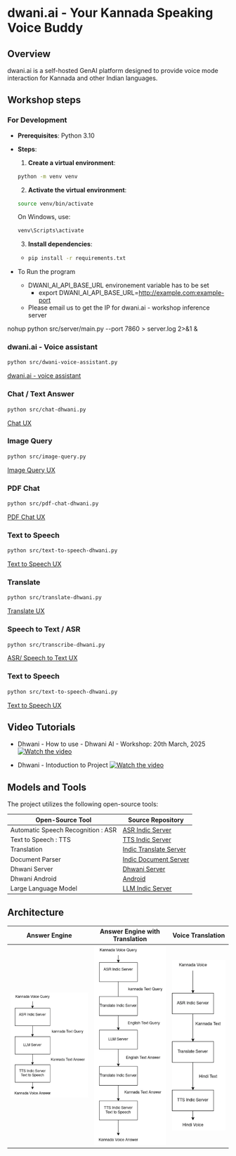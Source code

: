 # dwani.ai - Your Kannada Speaking Voice Buddy

## Overview

dwani.ai is a self-hosted GenAI platform designed to provide voice mode interaction for Kannada and other Indian languages. 


## Workshop steps

### For Development 
- **Prerequisites**: Python 3.10
- **Steps**:
  1. **Create a virtual environment**:
  ```bash
  python -m venv venv
  ```
  2. **Activate the virtual environment**:
  ```bash
  source venv/bin/activate
  ```
  On Windows, use:
  ```bash
  venv\Scripts\activate
  ```
  3. **Install dependencies**:
  - ```bash
    pip install -r requirements.txt
    ```

- To Run the program
  - DWANI_AI_API_BASE_URL environement variable has to be set
    - export DWANI_AI_API_BASE_URL=http://example.com:example-port
  - Please email us to get the IP for dwani.ai - workshop inference server


nohup python src/server/main.py --port 7860 > server.log 2>&1 &


### dwani.ai - Voice assistant
```bash
python src/dwani-voice-assistant.py
```

[dwani.ai - voice assistant](https://huggingface.co/spaces/slabstech/text-to-speech-synthesis)



### Chat / Text Answer
```bash
python src/chat-dhwani.py
```
[Chat UX ](https://huggingface.co/spaces/slabstech/dwani-ai-chat)

### Image Query
```bash
python src/image-query.py
```
[Image Query UX ](https://huggingface.co/spaces/slabstech/dwani-ai-image-query)


### PDF Chat
```bash
python src/pdf-chat-dhwani.py
```
[PDF Chat UX ](https://huggingface.co/spaces/slabstech/dwani-ai-pdf-chat)


### Text to Speech
```bash
python src/text-to-speech-dhwani.py
```

[Text to Speech UX](https://huggingface.co/spaces/slabstech/text-to-speech-synthesis)


### Translate
```bash
python src/translate-dhwani.py
```

[Translate UX](https://huggingface.co/spaces/slabstech/dwani-ai-translate)

### Speech to Text / ASR
```bash
python src/transcribe-dhwani.py
```

[ASR/ Speech to Text UX](https://huggingface.co/spaces/slabstech/asr-transcription)

### Text to Speech
```bash
python src/text-to-speech-dhwani.py
```

[Text to Speech UX](https://huggingface.co/spaces/slabstech/text-to-speech-synthesis)



## Video Tutorials


- Dhwani - How to use - Dhwani AI - Workshop:  20th March, 2025
[![Watch the video](https://img.youtube.com/vi/RLIhG1bt8gw/hqdefault.jpg)](https://youtu.be/f5JkJLQJFGA)


- Dhwani - Intoduction to Project
[![Watch the video](https://img.youtube.com/vi/kqZZZjbeNVk/hqdefault.jpg)](https://youtu.be/kqZZZjbeNVk)


## Models and Tools

The project utilizes the following open-source tools:

| Open-Source Tool                       | Source Repository                                          | 
|---------------------------------------|-------------------------------------------------------------|
| Automatic Speech Recognition : ASR   | [ASR Indic Server](https://github.com/slabstech/asr-indic-server) | 
| Text to Speech : TTS                  | [TTS Indic Server](https://github.com/slabstech/tts-indic-server)  | 
| Translation                           | [Indic Translate Server](https://github.com/slabstech/indic-translate-server) | 
| Document Parser                       | [Indic Document Server](https://github.com/slabstech/docs-indic-server) |
| Dhwani Server | [Dhwani Server](https://github.com/slabstech/dhwani-server) | 
| Dhwani Android | [Android](https://github.com/slabstech/dhwani-android) |
| Large Language Model                  | [LLM Indic Server](https://github.com/slabstech/llm-indic-server_cpu) | 


## Architecture

| Answer Engine| Answer Engine with Translation                                 | Voice Translation                          |
|----------|-----------------------------------------------|---------------------------------------------|
| ![Answer Engine](docs/kannada-answer-engine.drawio.png "Engine") | ![Answer Engine Translation](docs/kannada-answer-engine-translate.png "Engine") | ![Voice Translation](docs/voice-translation.drawio.png "Voice Translation") |


